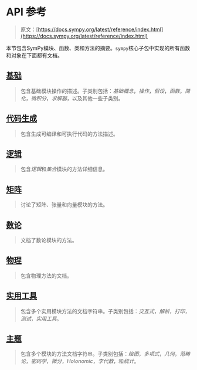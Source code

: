 # API 参考

> 原文：[https://docs.sympy.org/latest/reference/index.html](https://docs.sympy.org/latest/reference/index.html)

本节包含SymPy模块、函数、类和方法的摘要。`sympy`核心子包中实现的所有函数和对象在下面都有文档。

## [基础](public/basics/index.html#basic-modules)

> 包含基础模块操作的描述。子类别包括：*基础概念*，*操作*，*假设*，*函数*，*简化*，*微积分*，*求解器*，以及其他一些子类别。

## [代码生成](public/codegeneration/index.html#codegen-module)

> 包含生成可编译和可执行代码的方法描述。

## [逻辑](public/logic/index.html#logic)

> 包含*逻辑*和*集合*模块的方法详细信息。

## [矩阵](public/matrices/index.html#matrices-modules)

> 讨论了矩阵、张量和向量模块的方法。

## [数论](public/numbertheory/index.html#numtheory-module)

> 文档了数论模块的方法。

## [物理](public/physics/index.html#physics-docs)

> 包含物理方法的文档。

## [实用工具](public/utilities/index.html#utilities)

> 包含多个实用模块方法的文档字符串。子类别包括：*交互式*，*解析*，*打印*，*测试*，*实用工具*。

## [主题](public/topics/index.html#topics)

> 包含多个模块的方法文档字符串。子类别包括：*绘图*，*多项式*，*几何*，*范畴论*，*密码学*，*微分*，*Holonomic*，*李代数*，和*统计*。
